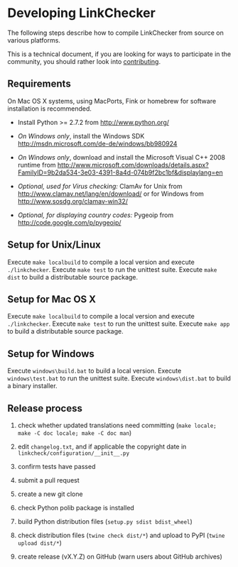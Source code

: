 Developing LinkChecker
======================

The following steps describe how to compile LinkChecker from source
on various platforms.

This is a technical document, if you are looking for ways to
participate in the community, you should rather look into
[contributing](contributing).

Requirements
------------
On Mac OS X systems, using MacPorts, Fink or homebrew for software
installation is recommended.

- Install Python >= 2.7.2 from http://www.python.org/

- *On Windows only*, install the Windows SDK
  http://msdn.microsoft.com/de-de/windows/bb980924

- *On Windows only*, download and install the Microsoft
  Visual C++ 2008 runtime from
  http://www.microsoft.com/downloads/details.aspx?FamilyID=9b2da534-3e03-4391-8a4d-074b9f2bc1bf&displaylang=en

- *Optional, used for Virus checking:*
  ClamAv for Unix from http://www.clamav.net/lang/en/download/
  or for Windows from http://www.sosdg.org/clamav-win32/

- *Optional, for displaying country codes:*
  Pygeoip from http://code.google.com/p/pygeoip/


Setup for Unix/Linux
--------------------
Execute ``make localbuild`` to compile a local version and execute
``./linkchecker``.
Execute ``make test`` to run the unittest suite.
Execute ``make dist`` to build a distributable source package.


Setup for Mac OS X
------------------
Execute ``make localbuild`` to compile a local version and execute
``./linkchecker``.
Execute ``make test`` to run the unittest suite.
Execute ``make app`` to build a distributable source package.


Setup for Windows
-----------------
Execute ``windows\build.bat`` to build a local version.
Execute ``windows\test.bat`` to run the unittest suite.
Execute ``windows\dist.bat`` to build a binary installer.


Release process
---------------

1. check whether updated translations need committing
   (`make locale; make -C doc locale; make -C doc man`)

2. edit `changelog.txt`, and if applicable the
   copyright date in `linkcheck/configuration/__init__.py`

3. confirm tests have passed

4. submit a pull request

5. create a new git clone

6. check Python polib package is installed

7. build Python distribution files (`setup.py sdist bdist_wheel`)

8. check distribution files (`twine check dist/*`) and upload to PyPI (`twine upload dist/*`)

9. create release (vX.Y.Z) on GitHub (warn users about GitHub archives)
